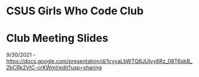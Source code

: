 # CSUS Girls Who Code Club

# Club Meeting Slides
9/30/2021 - https://docs.google.com/presentation/d/1cyyaLbWTQ6JUIvy6Rz_08T6sbB_2bCRk2VtC-crKWmI/edit?usp=sharing
